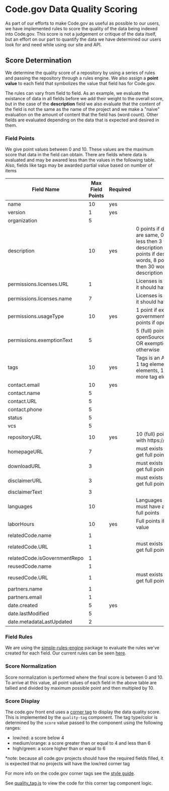 # Code.gov Data Quality Scoring

As part of our efforts to make Code.gov as useful as possible to our users, we have implemented rules to score the quality of the data being indexed into Code.gov. This score is not a judgement or critique of the data itself, but an effort on our part to quantify the data we have determined our users look for and need while using our site and API.

## Score Determination

We determine the quality score of a repository by using a series of rules and passing the repository through a rules engine. We also assign a __point value__ to each field that symbolizes the value that field has for Code.gov.

The rules can vary from field to field. As an example, we evaluate the existance of data in all fields before we add their weight to the overall score, but in the case of the __description__ field we also evaluate that the content of the field is not the same as the name of the project and we make a "naive" evaluation on the amount of content that the field has (word count). Other fields are evaluated depending on the data that is expected and desired in them.

### Field Points

We give point values between 0 and 10. These values are the maximum score that data in the field can obtain. There are fields where data is evaluated and may be awared less than the values in the following table.  Also, fields like tags may be awarded partial value based on number of items

|Field Name|Max Field Points|Required|Notes|
|-|-|-|-|
|name|10|yes||
|version|1|yes|||
|organization|5|||
|description|10|yes|0 points if descriptions and name are same, 0 points if description is less then 3 words, 3 points if description is less then 10 words, 5 points if description is less then 20 words, 8 points if description is less then 30 words, 10 (full) points if description is 30 or more words |
|permissions.licenses.URL|1||Licenses is an Array of objects and it should have atleast 1 element|
|permissions.licenses.name|7||Licenses is an Array of objects and it should have atleast 1 element|
|permissions.usageType|10|yes|1 point if exempt*, 5 points if governmentWideReuse, 10 (full) points if openSource'|
|permissions.exemptionText|5||5 (full) points if usageType is openSource/governmentWideReuse OR exemptionText is present, 0 otherwise|
|tags|10|yes|Tags is an Array objects, 4 points if 1 tag element, 6 points if 2 tag elements, 10 (full) points if 3 or more tag elements|
|contact.email|10|yes||
|contact.name|5|||
|contact.URL|5|||
|contact.phone|5||
|status|5|||
|vcs|5|||
|repositoryURL|10|yes|10 (full) points if valid URL (starts with https:// or http://)|
|homepageURL|7||must exists and be a valid URL to get full points|
|downloadURL|3||must exists and be a valid URL to get full points|
|disclaimerURL|3||must exists and be a valid URL to get full points|
|disclaimerText|3|||
|languages|10||Languages is an Array of strings, must have atleast 1 element to get full points|
|laborHours|10|yes|Full points if a positive numeric value|
|relatedCode.name|1|||
|relatedCode.URL|1||must exists and be a valid URL to get full points|
|relatedCode.isGovernmentRepo|1|||
|reusedCode.name|1|||
|reusedCode.URL|1||must exists and be a valid URL to get full points|
|partners.name|1|||
|partners.email|1|||
|date.created|5|yes||
|date.lastModified|5|||
|date.metadataLastUpdated|2|||

### Field Rules

We are using the [simple-rules-engine](https://www.npmjs.com/package/simple-rules-engine) package to evaluate the rules we've created for each field. Our current rules can be seen [here](https://github.com/GSA/code-gov-harvester/blob/master/libs/rules/index.js).

### Score Normalization

Score normalization is performed where the final score is between 0 and 10.  To arrive at this value, all point values of each field in the above table are tallied and divided by maximum possible point and then multipled by 10.

### Score Display

The code.gov front end uses a [corner tag](https://gsa.github.io/code-gov-style/components/corner_tags) to display the data quality score. This is implemented by the `quality-tag` component. The tag type/color is determined by the `score` value passed to the component using the following ranges:
- low/red: a score below 4 
- medium/orange: a score greater than or equal to 4 and less than 6
- high/green: a score higher than or equal to 6

*note: because all code.gov projects should have the required fields filled, it is expected that no projects will have the low/red corner tag

For more info on the code.gov corner tags see the [style guide](https://gsa.github.io/code-gov-style/components/corner_tags).

See [quality_tag.js](https://github.com/GSA/code-gov-style/blob/master/src/quality_tag.js) to view the code for this corner tag component logic.
